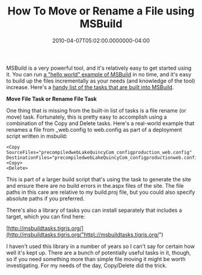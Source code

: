 ﻿---
title: How To Move or Rename a File using MSBuild
date: "2010-04-07T05:02:00.0000000-04:00"
description: MSBuild is a very powerful tool, and it's relatively easy to get
featuredImage: img/how-to-move-or-rename-a-file-using-msbuild-featured.png
---

MSBuild is a very powerful tool, and it's relatively easy to get started using it. You can run [a "hello world" example of MSBuild](http://msdn.microsoft.com/en-us/library/dd393573%28VS.100%29.aspx) in no time, and it's easy to build up the files incrementally as your needs (and knowledge of the tool) increase. Here's a [handy list of the tasks that are built into MSBuild](http://msdn.microsoft.com/en-us/library/7z253716%28v=VS.90%29.aspx).

**Move File Task or Rename File Task**

One thing that is missing from the built-in list of tasks is a file rename (or move) task. Fortunately, this is pretty easy to accomplish using a combination of the Copy and Delete tasks. Here's a real-world example that renames a file from _web.config to web.config as part of a deployment script written in msbuild:

```
<Copy SourceFiles="precompiledwebLakeQuincyCom_configproduction_web.config" DestinationFiles="precompiledwebLakeQuincyCom_configproductionweb.config"> <Copy>
<Delete>
```

This is part of a larger build script that's using the <AspNetCompiler> task to generate the site and ensure there are no build errors in the.aspx files of the site. The file paths in this care are relative to my build.proj file, but you could also specify absolute paths if you preferred.

There's also a library of tasks you can install separately that includes a <Move> target, which you can find here:

[http://msbuildtasks.tigris.org/](http://msbuildtasks.tigris.org/"http\://msbuildtasks.tigris.org/")

I haven't used this library in a number of years so I can't say for certain how well it's kept up. There are a bunch of potentially useful tasks in it, though, so if you need something more than simple file moving it might be worth investigating. For my needs of the day, Copy/Delete did the trick.

